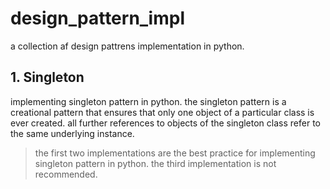 # design_pattern_impl
a collection af design pattrens implementation in python.

## 1. Singleton
implementing singleton pattern in python. the singleton pattern is a creational pattern that ensures that only one object of a particular class is ever created. all further references to objects of the singleton class refer to the same underlying instance.
> the first two implementations are the best practice for implementing singleton pattern in python. the third implementation is not recommended.


